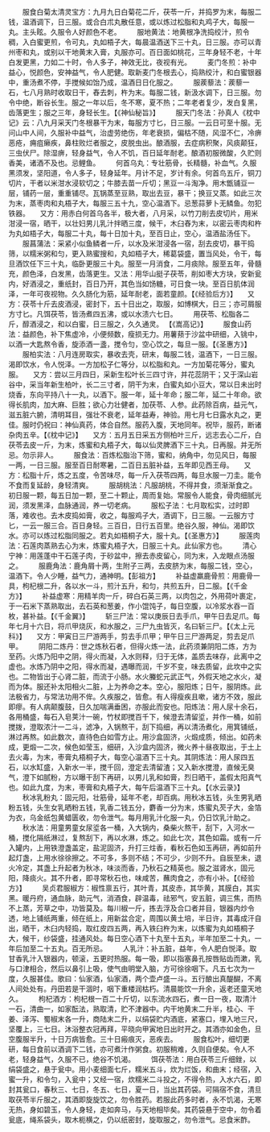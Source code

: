 <!-- { "loadSidebar": true } -->
　　服食白菊太清灵宝方：九月九日白菊花二斤，茯苓一斤，并捣罗为末，每服二钱，温酒调下，日三服。或合白朮丸散任意，或以炼过松脂和丸鸡子大，每服一丸。主头眩。久服令人好颜色不老。
　　服地黄法：地黄根净洗捣绞汁，煎令稠，入白蜜更煎，令可丸，丸如梧子大，每晨温酒送下三十丸，日三服。亦可以青州枣和丸，或别以干地黄末入膏，丸服亦可。百日面如桃花，三年身轻不老，十年白发更黑，力如二十时，令人多子，神效无比，夜视有光。
　　麦门冬煎：补中益心，悦颜色，安神益气，令人肥健。取新麦门冬根去心，捣熟绞汁，和白蜜银器中，重汤煮不停，手搅候如饴乃成，温酒日日化服之。
　　服蒺藜法：蒺藜一石，七八月熟时收取日干，舂去刺，杵为末。每服二钱，新汲水调下，日三服。勿令中绝，断谷长生。服之一年以后，冬不寒，夏不热；二年老者复少，发白复黑，齿落更生；服之三年，身轻长生。【《神仙秘旨》】
　　服天门冬法：孙真人《枕中记》云：八九月采天门冬根暴干为末，每服方寸匕，日三服。一云日可至十服。无问山中人间，久服补中益气，治虚劳绝伤，年老衰损，偏枯不随，风湿不仁，冷痹恶疮，痈疽癞疾，鼻柱败烂者服之，皮脱虫出。酿酒服，去症病积聚，风痰颠狂，三虫伏尸。除湿痹，轻身益气，令人不饥，百日延年耐老。酿酒初服微酸，久贮则香美，诸酒不及也。忌鲤鱼。
　　何首乌丸：专壮筋骨，长精髓，补血气。久服黑须发，坚阳道，令人多子，轻身延年。月计不足，岁计有余。何首鸟五斤，铜刀切片，干者以米泔水浸软切之；牛膝去苗一斤切；黑豆一斗淘净。用木甑铺豆一层，铺药一层，重重铺尽。瓦锅蒸至豆熟，取出去豆，暴干；换豆又蒸。如此三次为末，蒸枣肉和丸梧子大，每服三五十九，空心温酒下。忌葱蒜萝卜无鳞鱼。勿犯铁器。　　又方：用赤白何首乌各半，极大者，八月采，以竹刀削去皮切片，用米泔浸一宿，晒干，以壮妇男儿乳汁拌晒三度，候干，木臼舂为末，以密云枣肉和杵为丸如梧子大，每服二十丸，每十日加十丸，至百日止，空心，温酒盐汤任下。
　　服菖蒲法：采紧小似鱼鳞者一斤，以水及米泔浸各一宿，刮去皮切，暴干捣筛，以糯米粥和匀，更入熟蜜搜和，丸如梧子大，稀葛袋盛，置当风处，令干，每旦酒饮任下三十丸，临卧更服三十丸。服至一月消食，二月痰除。服至五年，骨髓充，颜色泽，白发黑，齿落更生。又法：用华山挺子茯苓，削如枣大方块，安新瓮内，好酒浸之，重纸封，百日乃开，其色当如饧糖，可日食一块。至百日肌体润泽，一年可夜视物。久久肠化为筋，延年耐老，面若童颜。【《经验后方》】　　又方：茯苓十斤去皮酒浸，密封下，五十日出之，取服，如博棋大，日三；亦可屑服方寸匕。凡饵茯苓，皆汤煮四五沸，或以水渍六七日。
　　用茯苓、松脂各二斤，醇酒浸之，和以白蜜，日三服之，久久通灵。 【《嵩高记》】
　　服食山药法：益颜色，补下焦虚冷，小便频数，瘦损无力。用薯蓣于沙盆中研细，入铫中，以酒一大匙熬令香，旋添酒一盞，搅令匀，空心饮之，每旦一服。【《圣惠方》】
　　服柏实法：八月连房取实，暴收去壳，研末，每服二钱，温酒下，一日三服。渴即饮水，令人悦泽。一方加松子仁等分，以松脂和丸。一方加菊花等分，蜜丸服。　　又方：尝以三月四日，采新生松叶长三四寸许，并花蕊阴干；又于深山岩谷中，采当年新生柏叶，长二三寸者，阴干为末，白蜜丸如小豆大，常以日未出时烧香，东向平持八十一丸，以酒下。服一年，延十年命；服二年，延二十年命。欲得长肌肉，加大麻、巨胜；欲心力壮健者，加茯苓、人参。此药除百病，益元气，滋五脏六腑，清明耳目，强壮不衰老，延年益寿，神验。用七月七日露水丸之，更佳。服时仍祝曰：神仙真药，体合自然。服药入腹，天地同年。祝毕，服药，断诸杂肉五辛。【《枕中记》】　　又方：五月五日采五方侧柏叶三斤，远志去心二斤，白茯苓去皮一斤，为末，炼蜜和丸梧子大，每以仙灵脾酒下三十丸，日再服。并无所忌。勿示非人。
　　服食法：百炼松脂治下筛，蜜和，纳角中，勿见风日，每服一两，一日三服。服至百日耐寒暑，二百日五脏补益，五年即见西王母。　　又方：松脂十斤，炼之五度，令苦味尽，每一斤入茯苓四两，每旦水服一刀圭。能令不食而复延龄，身轻清爽。
　　服胡桃法：凡服胡桃，不得并食，须渐渐食之。初日服一颗，每五日加一颗，至二十颗止，周而复始。常服令人能食，骨肉细腻光润，须发黑泽，血脉通润，养一切老病。
　　服松子法：七月取松实，过时即落，难收也。去木皮捣如膏，收之，每服鸡子大，酒调下，日三服。一云服方寸匕，一云一服三合。百日身轻。三百日，日行五百里。绝谷久服，神仙。渴即饮水。亦可以炼过松脂同服之。若丸如梧桐子大，服十丸。【《圣惠方》】
　　服莲肉法：石莲肉蒸熟去心为末，炼蜜丸梧子大，日服三十丸。此仙家方也。
　　清心宁神：用莲蓬中干石莲子肉，于砂盆中，擦去赤皮留心，同为末，入龙眼点汤服之。
　　服鹿角法：鹿角屑十两，生附子三两，去皮脐为末，每服二钱，空心，温酒下。令人少睡，益气力，通神明。【彭祖方】
　　补益虚羸鹿骨煎：用鹿骨一具，枸杞根二升，各以水一斗，煎汁五升，和匀，共煎五升，日二服。【《千金方》】
　　补益虚寒：用精羊肉一斤，碎白石英三两，以肉包之，外用荷叶裹定，于一石米下蒸熟取出，去石英和葱姜，作小馄饨子，每日空腹，以冷浆水吞一百枚，甚补益。【《千金翼》】
　　斩三尸法：常以庚辰日去手爪，甲午日去足爪。每年七月十六日，将爪甲烧灰，和水服之，三尸九虫皆灭，名曰斩三尸。【《太上元科》】　　又方：甲寅日三尸游两手，剪去手爪甲；甲午日三尸游两足，剪去足爪甲。
　　阴阳二炼丹：世之炼秋石者，但得火炼一法，此药须兼阴阳二炼，方为至药。火炼乃阳中之阴，得火而凝，入水则释，归于无体，盖质去味存，此离中之虚也。水炼乃阴中之阳，得水而凝，遇曝而润，千岁不变，味去质留，此坎中之实也。二物皆出于心肾二脏，而流于小肠。水火螣蛇元武正气，外假天地之水火，凝而为体。服还补太阳相火二脏，上为养命之本。空心，服阳炼；日午，服阴炼。此法极省力，与常法功用不侔。久疾服之，皆愈。有人得瘦疾且嗽，诸方不效，服此即瘳。有人病颠腹鼓，日久加喘满垂困，亦服此而安也。阳炼法：用人尿十余石，各用桶盛，每石入皂荚汁一碗，竹杖即搅百千下，候澄去清留垽，并作一桶，如前搅拨，澄取浓汁一二斗，滤净，入锅熬干，刮下捣细，再以清汤煮化，用箕铺纸，淋过再熬。如此数次，直待色白如雪方止。用沙盒固济，火煅成质，倾出。如药未成，更煅一二次，候色如莹玉，细研，入沙盒内固济，微火养十昼夜取出，于土上去火毒，为末，枣膏丸梧桐子大，每空心温酒下三十丸。其阴炼法：用人尿四五石，以水缸盛，入新水一半，搅千回，澄定去清留渣；又入新水搅澄，直候无臭气，澄下如腻粉，方以曝干刮下再研，以男儿乳和如膏，烈日晒干，盖假太阳真气也。如此九度，为末，枣膏和丸梧子大，每午后温酒下三十丸。【《水云录》】
　　秋冰乳粉丸：固元阳，壮筋骨，延年不老，却百病。用秋冰五钱，头生男乳晒粉五钱，头生女乳晒粉五钱，乳香二钱五分，麝香一分为末，炼蜜丸芡子大，金箔为衣，乌金纸包黄蜡匮收，勿令泄气。每月用乳汁化服一丸，仍日饮乳汁助之。
　　秋水法：用童男童女尿垽各一桶，入大锅内，桑柴火熬干，刮下，入河水一桶，搅化隔纸淋过，复熬刮下，再以水淋，炼之。如此七次，其色如霜。或有一斤入罐内，上用铁澄盏盖定，盐泥固济，升打三炷香，看秋石色如玉再研，再如前升起灯盏，上用水徐徐擦之。不可多，多则不结；不可少，少则不升。自辰至未，退火冷定，其盏上升起者为秋冰，味淡而香，乃秋石之精英也。服之滋肾水，固元阳，降痰火。其不升者，即寻常秋石也，味咸苦，蘸肉食之，亦有小补。【《经验方》】
　　吴贞君服椒方：椒性禀五行，其叶青，其皮赤，其华黄，其膜白，其实黑。暖丹府，通血脉，助元气，消酒食，辟温毒，祛邪气，安五脏，调三焦，而热不上蒸，芳草之中，功皆莫及。每川椒一斤，拣去浮及合口者并目，银器内炒令透，地上铺纸两重，倾在纸上，用新盆合定，周围以黄土培，半日许，其毒成汗自出，晒干，木臼内轻捣，取红皮四五两，再入铁臼杵为末，以炼蜜为丸如梧桐子大，候干，纱袋盛，挂通风处。每日空心酒下十丸至十五丸，半年加至二十丸，一年后加至二十五丸。百无所忌。
　　人乳汁：补五脏，益年，令人肥白悦泽。取甘香乳汁入银器内，顿滚，五更时热服。每一吸，即以指塞鼻孔按唇贴齿而漱，乳与口津相合，然后以鼻引上吸，使气由明堂入脑，方可徐徐咽下。凡五七次为一度，久服甚佳。歌曰：仙家酒，仙家酒，两个壶卢盛一斗。五行酿出真醍醐，不离人间处处有。丹田若是干涸时，咽下重楼润枯朽。清晨能饮一升余，返老还童天地久。
　　枸杞酒方：枸杞根一百二十斤切，以东流水四石，煮一日一夜，取清汁一石，清曲一，如家酝法，熟取清，贮不津器中。内干地黄末二升半，桂心、干姜、泽泻、蜀椒末各一升，商陆末二升，以绢袋贮内酒底，紧塞口，埋入地三尺，坚覆上，三七日。沐浴整衣冠再拜，平晓向甲寅地日出时开之。其酒亦如金色，旦空腹服半升，十日万病皆愈。三十日瘢痕灭，恶疾去。
　　服食松叶，细切更研，每日食前以酒调下二钱，亦可煮汁作粥食。初服稍难，久则自便矣。令人不老，轻身益气，久服不已，绝谷不饥渴。
　　饵茯苓法：用白茯苓三斤细銼，以绢袋盛之，悬于瓮中。用小麦细面七斤，糯米五斗，炊为烂饭，和曲末；经宿，入蜜一升，和令匀，入瓮中；又经一宿，炊糯米二斗投之，不得令热，入水六石，即封其瓮口，春秋三、七日，冬五、七日，夏一日，当出其药袋。可隔宿不食，清旦取茯苓半斤服之，其酒即旋旋饮之，勿令胜药。若服此药多时者，永不饥渴，无寒无热，身如碧玉，令人身轻，走如奔马，与天地相毕矣。其药袋悬于空中，勿令着瓮底，绳系袋头，取木枙横之，仍以纸密封，旋取服之，勿令泄气。忌食米酢。
